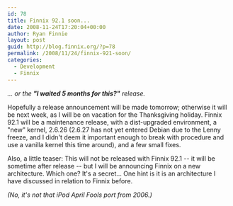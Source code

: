 ```yaml
---
id: 78
title: Finnix 92.1 soon...
date: 2008-11-24T17:20:04+00:00
author: Ryan Finnie
layout: post
guid: http://blog.finnix.org/?p=78
permalink: /2008/11/24/finnix-921-soon/
categories:
  - Development
  - Finnix
---
```

_... or the **"I waited 5 months for this?"** release._

Hopefully a release announcement will be made tomorrow; otherwise it will be next week, as I will be on vacation for the Thanksgiving holiday. Finnix 92.1 will be a maintenance release, with a dist-upgraded environment, a "new" kernel, 2.6.26 (2.6.27 has not yet entered Debian due to the Lenny freeze, and I didn't deem it important enough to break with procedure and use a vanilla kernel this time around), and a few small fixes.

Also, a little teaser: This will not be released with Finnix 92.1 -- it will be sometime after release -- but I will be announcing Finnix on a new architecture. Which one? It's a secret... One hint is it is an architecture I have discussed in relation to Finnix before.

_(No, it's not that iPod April Fools port from 2006.)_
